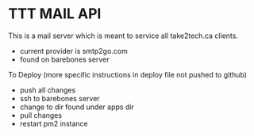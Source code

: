 # TTT MAIL API

This is a mail server which is meant to service all take2tech.ca clients.

- current provider is smtp2go.com
- found on barebones server

To Deploy (more specific instructions in deploy file not pushed to github)
- push all changes
- ssh to barebones server
- change to dir found under apps dir
- pull changes
- restart pm2 instance